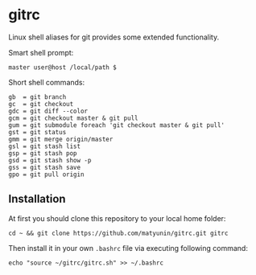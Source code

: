gitrc
=====

Linux shell aliases for git provides some extended functionality.

Smart shell prompt:

```master user@host /local/path $```

Short shell commands:

```
gb  = git branch
gc  = git checkout
gdc = git diff --color
gcm = git checkout master & git pull
gum = git submodule foreach 'git checkout master & git pull'
gst = git status
gmm = git merge origin/master
gsl = git stash list
gsp = git stash pop
gsd = git stash show -p
gss = git stash save
gpo = git pull origin
```

Installation
-----

At first you should clone this repository to your local home folder:

```cd ~ && git clone https://github.com/matyunin/gitrc.git gitrc```

Then install it in your own `.bashrc` file via executing following command:

```echo "source ~/gitrc/gitrc.sh" >> ~/.bashrc```
